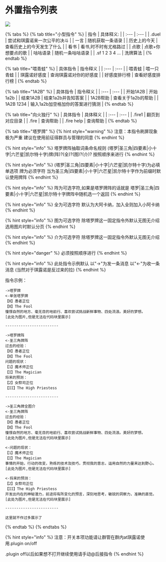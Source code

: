 # 外置指令列表

![](.gitbook/assets/⑨.png)

{% tabs %}
{% tab title="小型指令" %}
| 指令 | 具体释义: |
| :--- | :--- |
| .duel | 尝试和琪露诺来一次公平的决斗 |
| 一言 | 随机获取一条语录 |
| 历史上的今天 | 查看历史上的今天发生了什么 |
| 看书 | 看书,时不时有尤格路过 |
| 点歌 | 点歌+你想要点的歌 |
| 咕咕语录 | 随机一条咕咕语录 |
| .sf 1 2 3 4 ... | 洗牌算法 |
{% endtab %}

{% tab title="喂青蛙" %}
| 具体指令 | 指令释义 |
| :--- | :--- |
| 喂青蛙 | 喂一只青蛙 |
| 琪露诺好感度 | 查询琪露诺对你的好感度 |
| 好感度排行榜 | 查看好感度排行榜 |
{% endtab %}

{% tab title="1A2B" %}
| 具体指令 | 指令释义 |
| :--- | :--- |
| 开始1A2B | 开始1a2b |
| 结束1A2B | 结束1a2b并告知答案 |
| 1A2B帮助 | 查看关于1a2b的帮助 |
| 1A2B 1234 | 输入1a2b加空格加你的答案进行猜测 |
{% endtab %}

{% tab title="向火独行" %}
| 具体指令 | 具体释义 |
| :--- | :--- |
| .fire1 | 翻页到对应目录 |
| .fire | 查询帮助 |
| .fire help | 查询帮助 |
{% endtab %}

{% tab title="塔罗牌" %}
{% hint style="warning" %}
注意：本指令刷屏现象极为严重
建议在使用前征得群员与管理的同意
{% endhint %}

{% hint style="info" %}
塔罗牌阵抽取词条命名规则
\(塔罗\|圣三角\|四要素\|小十字\|六芒星\|凯尔特十字\)牌\(阵\)?\(全\)?\(图\)?\(介\)?
按照顺序来进行
{% endhint %}

{% hint style="info" %}
\(塔罗\|圣三角\|四要素\|小十字\|六芒星\|凯尔特十字\)为必填单选项
牌为必须字符
当为圣三角\|四要素\|小十字\|六芒星\|凯尔特十字作为前缀时默认使用牌阵
{% endhint %}

{% hint style="info" %}
阵为可选字符,如果是塔罗牌阵的话就是
塔罗\|圣三角\|四要素\|小十字\|六芒星\|凯尔特十字牌阵中随机选一个返回
{% endhint %}

{% hint style="info" %}
全为可选字符
默认为大阿卡纳，加入全则加入小阿卡纳
{% endhint %}

{% hint style="info" %}
图为可选字符
除塔罗牌这一固定指令外默认无图无介绍
选用图片时默认分页
{% endhint %}

{% hint style="info" %}
介为可选字符
除塔罗牌这一固定指令外默认无图无介绍
{% endhint %}

{% hint style="danger" %}
必须按照顺序进行
{% endhint %}

{% hint style="info" %}
此处指令示例默认
以"-&gt;"为发一条消息
以"&lt;-"为收一条消息
\(当然对于琪露诺是反过来的拉\)
{% endhint %}

指令示例：

```text
->塔罗牌
<-单张塔罗牌
【0】愚者正位
【0】The Fool
憧憬自然的地方、毫无目的地前行、喜欢尝试挑战新鲜事物、四处流浪。美好的梦想。
[此处为图片,但是无法在代码块里展示]

------------------------

->塔罗牌阵
<-圣三角牌阵
过去的经验：
【0】愚者正位
【0】The Fool
问题的现状：
【1】魔术师正位
【I】The Magician
将来的预测：
【2】女祭司正位
【II】The High Priestess

------------------------

->圣三角牌全图介
<-圣三角牌阵
过去的经验：
【0】愚者正位
【0】The Fool
憧憬自然的地方、毫无目的地前行、喜欢尝试挑战新鲜事物、四处流浪。美好的梦想。
[此处为图片,但是无法在代码块里展示]

<-问题的现状：
【1】魔术师正位
【I】The Magician
事情的开始，行动的改变，熟练的技术及技巧，贯彻我的意志，运用自然的力量来达到野心。
[此处为图片,但是无法在代码块里展示]

<-将来的预测：
【2】女祭司正位
【II】The High Priestess
开发出内在的神秘潜力，前途将有所变化的预言，深刻地思考，敏锐的洞察力，准确的直觉。
[此处为图片,但是无法在代码块里展示]

------------------------

这里就不作过多展示了
```
{% endtab %}
{% endtabs %}

{% hint style="info" %}
注意：开关本项功能请让群管在群内at琪露诺使用.plugin on/off

.plugin off以后如果想不打开继续使用请手动@后接指令
{% endhint %}

